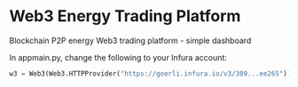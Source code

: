 # Web3 Energy Trading Platform
Blockchain P2P energy Web3 trading platform - simple dashboard

In appmain.py, change the following to your Infura account:
```python 
w3 = Web3(Web3.HTTPProvider("https://goerli.infura.io/v3/309...ee265"))
```
